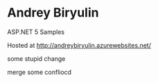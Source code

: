# Andrey Biryulin
ASP.NET 5 Samples

Hosted at http://andreybiryulin.azurewebsites.net/

some stupid change

merge some confliocd
